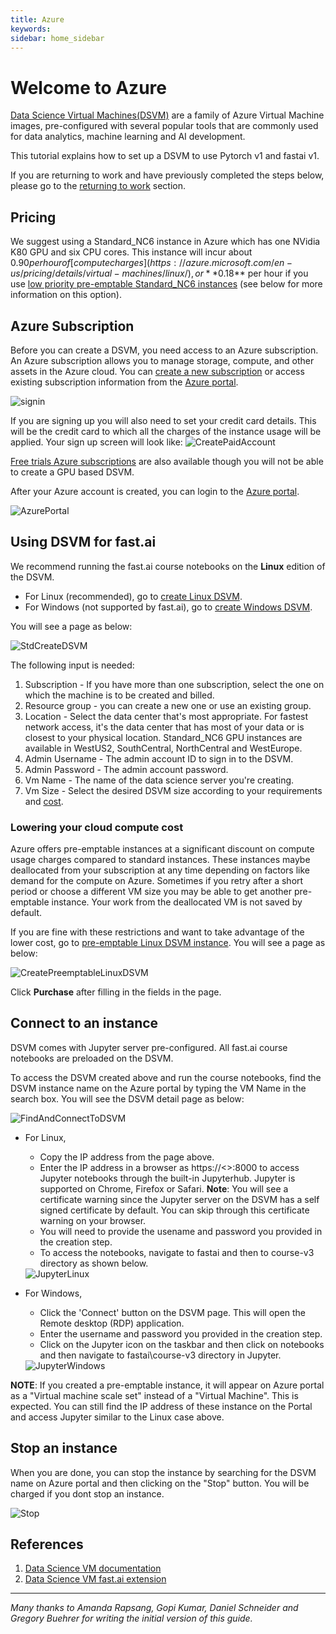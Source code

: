 ```yaml
---
title: Azure
keywords: 
sidebar: home_sidebar
---
```

# Welcome to Azure

[Data Science Virtual Machines(DSVM)](https://azure.microsoft.com/en-us/services/virtual-machines/data-science-virtual-machines/) are a family of Azure Virtual Machine images, pre-configured with several popular tools that are commonly used for data analytics, machine learning and AI development. 

This tutorial explains how to set up a DSVM to use Pytorch v1 and fastai v1.

If you are returning to work and have previously completed the steps below, please go to the [returning to work](http://course.fast.ai/update_azure.html) section.

## Pricing
We suggest using a Standard_NC6 instance in Azure which has one NVidia K80 GPU and six CPU cores. This instance will incur about $0.90 per hour of [compute charges](https://azure.microsoft.com/en-us/pricing/details/virtual-machines/linux/), or **$0.18** per hour if you use [low priority pre-emptable Standard_NC6 instances](https://azure.microsoft.com/en-us/pricing/details/virtual-machine-scale-sets/linux/) (see below for more information on this option).

## Azure Subscription

Before you can create a DSVM, you need access to an Azure subscription. An Azure subscription allows you to manage storage, compute, and other assets in the Azure cloud. You can [create a new subscription](https://azure.microsoft.com/en-us/pricing/purchase-options/pay-as-you-go/) or access existing subscription information from the [Azure portal](https://portal.azure.com/).

<img alt="signin" src="/images/azure/Signin.png" class="screenshot">

If you are signing up you will also need to set your credit card details. This will be the credit card to which all the charges of the instance usage will be applied. Your sign up screen will look like:
<img alt="CreatePaidAccount" src="/images/azure/CreatePaidAccount.png" class="screenshot">

[Free trials Azure subscriptions](https://azure.microsoft.com/free) are also available though you will not be able to create a GPU based DSVM.

After your Azure account is created, you can login to the [Azure portal](https://portal.azure.com/).

<img alt="AzurePortal" src="/images/azure/AzurePortal.png" class="screenshot">

## Using DSVM for fast.ai

We recommend running the fast.ai course notebooks on the **Linux** edition of the DSVM.

* For Linux (recommended), go to [create Linux DSVM](http://aka.ms/dsvm/fastai).
* For Windows (not supported by fast.ai), go to [create Windows DSVM](http://aka.ms/dsvm/fastai/windows).
 
You will see a page as below:

<img alt="StdCreateDSVM" src="/images/azure/StdCreateDSVM.png" class="screenshot">

The following input is needed:

1. Subscription - If you have more than one subscription, select the one on which the machine is to be created and billed.
2. Resource group - you can create a new one or use an existing group.
3. Location - Select the data center that's most appropriate. For fastest network access, it's the data center that has most of your data or is closest to your physical location. Standard_NC6 GPU instances are available in WestUS2, SouthCentral, NorthCentral and WestEurope.
4. Admin Username - The admin account ID to sign in to the DSVM.
5. Admin Password - The admin account password.
6. Vm Name - The name of the data science server you're creating.
7. Vm Size - Select the desired DSVM size according to your requirements and [cost](https://azure.microsoft.com/en-us/pricing/details/virtual-machines/linux/).

### Lowering your cloud compute cost
Azure offers pre-emptable instances at a significant discount on compute usage charges compared to standard instances. These instances maybe deallocated from your subscription at any time depending on factors like demand for the compute on Azure. Sometimes if you retry after a short period or choose a different VM size you may be able to get another pre-emptable instance. Your work from the deallocated VM is not saved by default.  

If you are fine with these restrictions and want to take advantage of the lower cost, go to [pre-emptable Linux DSVM instance](http://aka.ms/dsvm/fastai4cheap). You will see a page as below:

<img alt="CreatePreemptableLinuxDSVM" src="/images/azure/CreatePreemptableLinuxDSVM.png" class="screenshot">

Click **Purchase** after filling in the fields in the page.  

## Connect to an instance

DSVM comes with Jupyter server pre-configured. All fast.ai course notebooks are preloaded on the DSVM.

To access the DSVM created above and run the course notebooks, find the DSVM instance name on the Azure portal by typing the VM Name in the search box. You will see the DSVM detail page as below:

<img alt="FindAndConnectToDSVM" src="/images/azure/FindAndConnectToDSVM.png" class="screenshot">
 
* For Linux,
	* Copy the IP address from the page above.
	* Enter the IP address in a browser as https://<<ip address>>:8000 to access Jupyter notebooks through the built-in Jupyterhub. Jupyter is supported on Chrome, Firefox or Safari. **Note**: You will see a certificate warning since the Jupyter server on the DSVM has a self signed certificate by default. You can skip through this certificate warning on your browser. 
	* You will need to provide the usename and password you provided in the creation step.
	* To access the notebooks, navigate to fastai and then to course-v3 directory as shown below. 

	<img alt="JupyterLinux" src="/images/azure/JupyterLinux.png" class="screenshot">

* For Windows,
	* Click the 'Connect' button on the DSVM page. This will open the Remote desktop (RDP) application. 
	* Enter the username and password you provided in the creation step.
	* Click on the Jupyter icon on the taskbar and then click on notebooks and then navigate to fastai\course-v3 directory in Jupyter.

	<img alt="JupyterWindows" src="/images/azure/JupyterWindows.png" class="screenshot">

**NOTE**: If you created a pre-emptable instance, it will appear on Azure portal as a "Virtual machine scale set" instead of a "Virtual Machine". This is expected. You can still find the IP address of these instance on the Portal and access Jupyter similar to the Linux case above. 

## Stop an instance
When you are done, you can stop the instance by searching for the DSVM name on Azure portal and then clicking on the "Stop" button. You will be charged if you dont stop an instance.

<img alt="Stop" src="/images/azure/Stop.png" class="screenshot">


## References

1. [Data Science VM documentation](http://aka.ms/dsvmdoc)
1. [Data Science VM fast.ai extension](https://github.com/Azure/DataScienceVM/tree/master/Extensions/fastaiv1)

---

*Many thanks to Amanda Rapsang, Gopi Kumar, Daniel Schneider and Gregory Buehrer for writing the initial version of this guide.*

